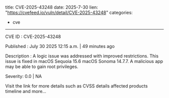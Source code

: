  
title: CVE-2025-43248
date: 2025-7-30
lien: "https://cvefeed.io/vuln/detail/CVE-2025-43248"
categories:
  - cve
---

CVE ID : CVE-2025-43248

Published :  July 30
2025
12:15 a.m. | 49 minutes ago

Description : A logic issue was addressed with improved restrictions. This issue is fixed in macOS Sequoia 15.6
macOS Sonoma 14.7.7. A malicious app may be able to gain root privileges.

Severity: 0.0 | NA

Visit the link for more details
such as CVSS details
affected products
timeline
and more...
